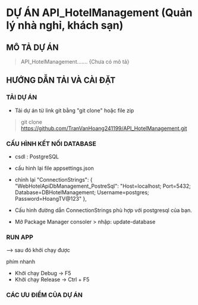# DỰ ÁN API_HotelManagement (Quản lý nhà nghỉ, khách sạn)

## MÔ TẢ DỰ ÁN
> API_HotelManagement....... {Chưa có mô tả}

## HƯỚNG DẪN TẢI VÀ CÀI ĐẶT

### TẢI DỰ ÁN

- Tải dự án từ link git bằng "git clone" hoặc file zip

> git clone https://github.com/TranVanHoang241199/API_HotelManagement.git

### CẤU HÌNH KẾT NỐI DATABASE

- csdl : PostgreSQL
- cấu hình lại file appsettings.json 
- chỉnh lại 
  "ConnectionStrings": {
     "WebHotelApiDbManagement_PostreSql": "Host=localhost; Port=5432; Database=DBHotelManagement; Username=postgres; Password=HoangTV@123"
  },
- Cấu hình đường dẫn ConnectionStrings phù hợp với postgresql của bạn. 

- Mở Package Manager consoler > nhập: update-database

### RUN APP
--> sau đó khởi chạy được

phím nhanh
- Khởi chạy Debug -> F5
- Khởi chạy Release -> Ctrl + F5
### CÁC ƯU ĐIỂM CỦA DỰ ÁN
